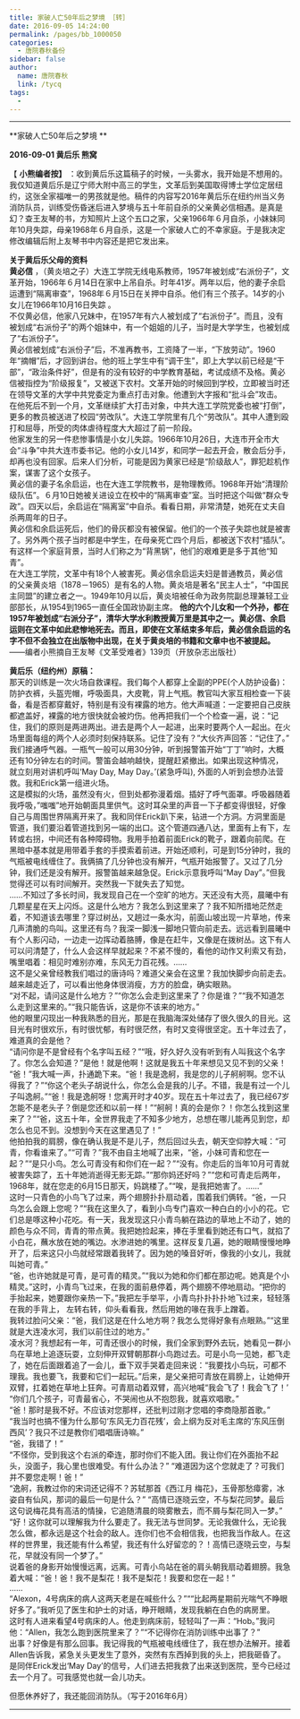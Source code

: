 ```yaml
---
title: 家破人亡50年后之梦境 ［转］
date: 2016-09-05 14:24:00
permalink: /pages/bb_1000050
categories: 
  - 唐院春秋备份
sidebar: false
author: 
  name: 唐院春秋
  link: /tycq
tags: 
  - 
---
```


* * *

**家破人亡50年后之梦境 **

**2016-09-01 黄后乐 熊窝**  

【 **小熊编者按】**
：收到黄后乐这篇稿子的时候，一头雾水，我开始是不想用的。我仅知道黄后乐是辽宁师大附中高三的学生，文革后到美国取得博士学位定居纽约，这张全家福唯一的男孩就是他。稿件的内容写2016年黄后乐在纽约州当义务消防队员，训练受伤昏迷后进入梦境与五十年前自杀的父亲黄必信相遇。是真是幻？查王友琴的书，方知照片上这个五口之家，父亲1966年６月自杀，小妹妹同年10月失踪，母亲1968年６月自杀，这是一个家破人亡的不幸家庭。于是我决定修改编辑后附上友琴书中内容还是把它发出来。  
  
**关于黄后乐父母的资料**  
**黄必信**
，（黄炎培之子）大连工学院无线电系教师，1957年被划成“右派份子”，文革开始，1966年６月14日在家中上吊自杀。时年41岁。两年以后，他的妻子余启运遭到“隔离审查”，1968年６月15日在关押中自杀。他们有三个孩子。14岁的小女儿在1966年10月16日失踪
。  
不仅黄必信，他家八兄妹中，在1957年有六人被划成了“右派份子”。而且，没有被划成“右派份子”的两个姐妹中，有一个姐姐的儿子，当时是大学学生，也被划成了“右派份子”。  
黄必信被划成“右派份子”后，不准再教书，工资降了一半，“下放劳动”。1960年“摘帽”后，才回到讲台。他的班上学生中有“调干生”，即上大学以前已经是“干部”，“政治条件好”，但是有的没有较好的中学教育基础，考试成绩不及格。黄必信被指控为“阶级报复”，又被送下农村。文革开始的时候回到学校，立即被当时还在领导文革的大学中共党委定为重点打击对象。他遭到大字报和“批斗会”攻击。  
在他死后不到一个月，文革继续扩大打击对象，中共大连工学院党委也被“打倒”，更多的教员被送进了校园“劳改队”。大连工学院里有几个“劳改队”。其中人遭到殴打和屈辱，所受的肉体虐待程度大大超过了前一阶段。  
他家发生的另一件悲惨事情是小女儿失踪。1966年10月26日，大连市开全市大会“斗争”中共大连市委书记。他的小女儿14岁，和同学一起去开会，散会后分手，却再也没有回家。后来人们分析，可能是因为黄家已经是“阶级敌人”，罪犯趁机作案，谋害了这个女孩子。  
黄必信的妻子名余启运，也在大连工学院教书，是物理教师。1968年开始“清理阶级队伍”。６月10日她被关进设立在校中的“隔离审查”室。当时把这个叫做“群众专政”。四天以后，余启运在“隔离室”中自杀。看看日期，非常清楚，她死在丈夫自杀两周年的日子。  
黄必信和余启运死后，他们的骨灰都没有被保留。他们的一个孩子失踪也就是被害了。另外两个孩子当时都是中学生，在母亲死亡四个月后，都被送下农村“插队”。有这样一个家庭背景，当时人们称之为“背黑锅”，他们的艰难更是多于其他“知青”。  
在大连工学院，文革中有18个人被害死。黄必信余启运夫妇是普通教员，黄必信的父亲黄炎培（1878－1965）是有名的人物。黄炎培是著名“民主人士”，“中国民主同盟”的建立者之一。1949年10月以后，黄炎培被任命为政务院副总理兼轻工业部部长，从1954到1965一直任全国政协副主席。
**他的六个儿女和一个外孙，都在1957年被划成“右派分子”，清华大学水利教授黄万里是其中之一。黄必信、余启运则在文革中如此悲惨地死去。而且，即使在文革结束多年后，黄必信余启运的名字不但不会独立在出版物中出现，在关于黄炎培的书籍和文章中也不被提起。**  
——编者小熊摘自王友琴《文革受难者》139页（开放杂志出版社）  
  
**黄后乐（纽约州）原稿：**  
那天的训练是一次火场自救课程。我们每个人都穿上全副的PPE(个人防护设备)：防护衣裤，头盔兜帽，呼吸面具，大皮靴，背上气瓶。教官叫大家互相检查一下装备，看是否都穿戴好，特别是有没有裸露的地方。他大声喊道：一定要把自己皮肤都遮盖好，裸露的地方很快就会被灼伤。他再把我们一个个检查一遍，说：“记住，我们的原则是两进两出。进去是两个人一起进，出来时要两个人一起出。在火场里面每组的两个人必须时刻保持联系。记住了没有？”大伙齐声回答：“记住了。”  
我们接通呼气器。一瓶气一般可以用30分钟，听到报警笛开始“丁丁”响时，大概还有10分钟左右的时间。警笛会越响越快，提醒赶紧撤出。如果出现这种情况，就立刻用对讲机呼叫‘May
Day, May Day。’(紧急呼叫), 外面的人听到会想办法营救。我和Erick第一组进火场。  
这是模拟的火场，虽然没有火，但到处都弥漫着烟。插好了呼气面罩。呼吸器随着我呼吸，”嗤嗤”地开始朝面具里供气。这时耳朵里的声音一下子都变得很轻，好像自己与周围世界隔离开来了。我和同伴Erick趴下来，钻进一个方洞。方洞里面是管道，我们要沿着管道找到另一端的出口。这个管道四通八达，里面有上有下，左转或右拐，中间还有各种障碍物。我用手拍着前面Erick的靴子，跟着向前爬。在黑暗中基本就是用带着手套的手摸索着前进。开始还顺利，可是到15分钟时，我的气瓶被电线缠住了。我俩搞了几分钟也没有解开，气瓶开始报警了。又过了几分钟，我们还是没有解开。报警笛越来越急促。Erick示意我呼叫“May
Day”。”但我觉得还可以有时间解开。突然我一下就失去了知觉。  
……不知过了多长时间，我发现自己在一个空旷的地方。天还没有大亮，晨曦中有几颗星星在天上闪烁。这是什么地方？我怎么到这里来了？我不知所措地茫然走着，不知道该去哪里？穿过树丛，又趟过一条水沟，前面山坡出现一片草地，传来几声清脆的鸟叫。这里还有鸟？我深一脚浅一脚地只管向前走去。远远看到晨曦中有个人影闪动，一边走一边挥动着胳膊，像是在赶牛，又像是在拨树丛。这下有人可以问清楚了，什么人会这样早就起来？不紧不慢的，看他的动作又利索又有劲，嘴里唱着：相见时难别亦难，东风无力百花残。……  
这不是父亲曾经教我们唱过的唐诗吗？难道父亲会在这里？我加快脚步向前走去。越来越走近了，可以看出他身体很消瘦，方方的脸盘，确实眼熟。  
“对不起，请问这是什么地方？”“你怎么会走到这里来了？你是谁？”“我不知道怎么走到这里来的。”“我只能告诉，这是你不该来的地方。”  
他的眼里闪现出一种我熟悉的目光，那是在我脑海深处储存了很久很久的目光。这目光有时很欢乐，有时很忧郁，有时很茫然，有时又变得很坚定。五十年过去了，难道真的会是他？  
“请问你是不是曾经有个名字叫五经？”“哦，好久好久没有听到有人叫我这个名字了。你怎么会知道？”是他！就是他啊！这就是我五十年来想见又见不到的父亲！  
“爸！”我大喊一声，扑通跪下来。“爸！我是逸舸，我是您的儿子舸舸啊。您不认得我了？”“你这个老头子胡说什么，你怎么会是我的儿子。不错，我是有过一个儿子叫逸舸。”“爸！我是逸舸呀！您离开时才40岁。现在五十年过去了，我已经67岁怎能不是老头子？倒是您还和以前一样！”“舸舸！真的会是你？！你怎么找到这里来了？”“爸，这五十年，全世界我走了不知多少地方，总想在哪儿能再见到您，却怎么也见不到。没想到今天在这里遇见了！”  
他拍拍我的肩膀，像在确认我是不是儿子，然后回过头去，朝天空仰脖大喊：“可青，你看谁来了。”“可青？”我不由自主地喊了出来，“爸，小妹可青和您在一起？”“是只小鸟。怎么可青没有和你们在一起？”“没有。你走后的当年10月可青就被害失踪了，五十年她消逝得无影无踪。”“那你妈还好吗？”“您和可青走后两年，1968年，就在您走的6月15日那天，妈跳楼了。”“唉，是我把她害了。……”  
这时一只青色的小鸟飞了过来，两个翅膀扑扑扇动着，围着我们俩转。“爸，一只鸟怎么会跟上您呢？”“我在这里久了，看到小鸟专门喜欢一种白白的小小的花。它们总是啄这种小花吃。有一天，我发现这只小青鸟躺在路边的草地上不动了，她的颜色与众不同，青青的带点黄。我把她捡起来，捧在手里看到她还有口气，就掐了小白花，蘸水放在她的嘴边。水渗进她的嘴里。这样反复几遍，她的眼睛慢慢地睁开了，后来这只小鸟就经常跟着我转了。因为她的嗓音好听，像我的小女儿，我就叫她可青。”  
“爸，也许她就是可青，是可青的精灵。”“我以为她和你们都在那边呢。她真是个小精灵。”这时，小青鸟飞过来，在我的面前悬停着，两个翅膀不停地扇动。“把你的手抬起来，她要跟你亲热一下。”我把左手举平，小青鸟扑扑扑扑地飞过来，轻轻落在我的手背上，
左转右转，仰头看看我，然后用她的喙在我手上蹭着。  
我转过脸问父亲：“爸，我们这是在什么地方啊？我怎么觉得好象有点眼熟。”“这里就是大连凌水河，我们以前住过的地方。”  
凌水河？我想起有一年，可青还很小的时候，我们全家到野外去玩，她看见一群小鸟在草地上追逐玩耍，立刻伸开双臂朝那群小鸟跑过去。可是小鸟一见她，都飞走了，她在后面跟着追了一会儿，垂下双手哭着走回来说：“我要找小鸟玩，可都不理我。我也要飞，我要和它们一起玩。”后来，是父亲把可青放在肩膀上，让她伸开双臂，扛着她在草地上狂奔。可青扇动着双臂，高兴地喊“我会飞了！我会飞了！’  
“你们几个孩子，可青最省心，不哭闹也从不抱怨我，就喜欢唱歌。”  
“爸！那时是我不好。不应该对您那样，还批判过刚才您唱的李商隐那首歌。”  
“我当时也搞不懂为什么那句‘东风无力百花残’，会上纲为反对毛主席的‘东风压倒西风’？我只不过是教你们唱唱唐诗嘛。”  
“爸，我错了！”  
“不怪你，受到我这个右派的牵连，那时你们不能入团。我让你们在外面抬不起头，没面子，我心里也很难受。有什么办法？”
“难道因为这个您就走了？可我们并不要您走啊！爸！”  
“逸舸，我教过你的宋词还记得不？苏轼那首《西江月 梅花》，玉骨那愁瘴雾，冰姿自有仙风，那词的最后一句是什么？”
“高情已逐晓云空，不与梨花同梦。最后这句说梅花具有高洁的情操，它追随清晨的晓雾散去，而不屑与梨花同入一梦。”  
“好！这你就可以理解我为什么要走了。我无法与世同梦。无论我做什么，无论我怎么做，都永远是这个社会的敌人。连你们也不会相信我，也把我当作敌人。在这样的世界里，我还能有什么希望，我还有什么好留恋的？！高情已逐晓云空，与梨花，早就没有同一个梦了。”  
说着爸的身影开始慢慢远离，远离。可青小鸟站在爸的肩头朝我扇动着翅膀。我急着大喊：“爸！爸！我不是梨花！我不是梨花！我要和您在一起！”  
……  
“Alexon，4号病床的病人这两天老是在喊些什么？”““比起两星期前光喘气不睁眼好多了。”我听见了医生和护士的对话，睁开眼睛，发现我躺在白色的病房里。  
这时有人进来看望4号病床的人。他走到病床前，轻轻叫了一声：“Hob。”我问他：“Allen，我怎么跑到医院里来了？”“不记得你在消防训练中出事了？”  
出事？好像是有那么回事。我记得我的气瓶被电线缠住了，我在想办法解开。接着Allen告诉我，紧急关头更发生了意外，突然有东西掉到我的头上，把我砸昏了。是同伴Erick发出‘May
Day’的信号，人们进去把我救了出来送到医院，至今已经过去一个月了。可我感觉也就一会儿功夫。  
  
但愿休养好了，我还能回消防队。（写于2016年6月）  
  
  
  
---